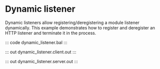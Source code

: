 # Dynamic listener

Dynamic listeners allow registering/deregistering a module listener dynamically.
This example demonstrates how to register and deregister an HTTP listener
and terminate it in the process.

::: code dynamic_listener.bal :::

::: out dynamic_listener.client.out :::

::: out dynamic_listener.server.out :::